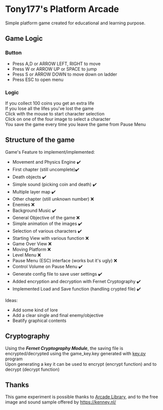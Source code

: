 # Tony177's Platform Arcade
Simple platform game created for educational and learning purpose.

## Game Logic
### Button
- Press A,D or ARROW LEFT, RIGHT to move
- Press W or ARROW UP or SPACE to jump
- Press S or ARROW DOWN to move down on ladder
- Press ESC to open menu

### Logic
If you collect 100 coins you get an extra life  
If you lose all the lifes you've lost the game\
Click with the mouse to start character selection\
Click on one of the four image to select a character\
You save the game every time you leave the game from Pause Menu
## Structure of the game

Game's Feature to implement/implemented:
- Movement and Physics Engine :heavy_check_mark:
- First chapter (still uncomplete):heavy_check_mark:
- Death objects :heavy_check_mark:
- Simple sound (picking coin and death) :heavy_check_mark:
- Multiple layer map :heavy_check_mark:
- Other chapter (still unknown number) :x:
- Enemies :x:
- Background Music :heavy_check_mark:
- General Objective of the game :x:
- Simple animation of the images :heavy_check_mark:
- Selection of various characters :heavy_check_mark:
- Starting View with various function :x:
- Game Over View :x:
- Moving Platform :x:
- Level Menu :x:
- Pause Menu (ESC) interface (works but it's ugly) :x:
- Control Volume on Pause Menu :heavy_check_mark:
- Generate config file to save user settings :heavy_check_mark:
- Added encryption and decryption with Fernet Cryptography :heavy_check_mark:
- Implemented Load and Save function (handling crypted file) :heavy_check_mark:

Ideas:
- Add some kind of lore
- Add a clear single and final enemy/objective
- Beatify graphical contents

## Cryptography
Using the <b><i>Fernet Cryptography Module</b></i>, the saving file is encrypted/decrypted using the game_key.key generated with [key.py](#key.py) program\
Upon generating a key it can be used to encrypt (encrypt function) and to decrypt (decrypt function)

## Thanks
This game experiment is possible thanks to [Arcade Library](https://github.com/pythonarcade/arcade), and to the free image and sound sample offered by https://kenney.nl/